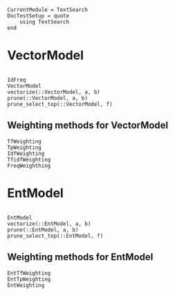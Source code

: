 ```@meta

CurrentModule = TextSearch
DocTestSetup = quote
    using TextSearch
end
```
# VectorModel
```@docs

IdFreq
VectorModel
vectorize(::VectorModel, a, b)
prune(::VectorModel, a, b)
prune_select_top(::VectorModel, f)
```

## Weighting methods for VectorModel
```@docs
TfWeighting
TpWeighting
IdfWeighting
TfidfWeighting
FreqWeighthing
```

# EntModel
```@docs

EntModel
vectorize(::EntModel, a, b)
prune(::EntModel, a, b)
prune_select_top(::EntModel, f)
```

## Weighting methods for EntModel
```@docs
EntTfWeighting
EntTpWeighting
EntWeighting
```